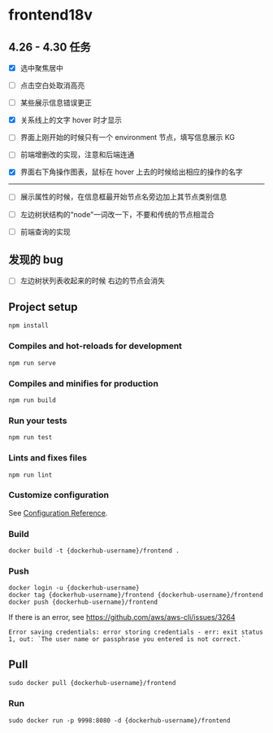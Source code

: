 # frontend18v

## 4.26 - 4.30 任务

- [x] 选中聚焦居中

- [ ] 点击空白处取消高亮

- [ ] 某些展示信息错误更正

- [x] 关系线上的文字 hover 时才显示

- [ ] 界面上刚开始的时候只有一个 environment 节点，填写信息展示 KG

- [ ] 前端增删改的实现，注意和后端连通

- [x] 界面右下角操作图表，鼠标在 hover 上去的时候给出相应的操作的名字

---

- [ ] 展示属性的时候，在信息框最开始节点名旁边加上其节点类别信息

- [ ] 左边树状结构的“node”一词改一下，不要和传统的节点相混合

- [ ] 前端查询的实现

## 发现的 bug

- [ ] 左边树状列表收起来的时候 右边的节点会消失

## Project setup
```
npm install
```

### Compiles and hot-reloads for development
```
npm run serve
```

### Compiles and minifies for production
```
npm run build
```

### Run your tests
```
npm run test
```

### Lints and fixes files
```
npm run lint
```

### Customize configuration
See [Configuration Reference](https://cli.vuejs.org/config/).


### Build
```
docker build -t {dockerhub-username}/frontend .
```

### Push
```
docker login -u {dockerhub-username}
docker tag {dockerhub-username}/frontend {dockerhub-username}/frontend
docker push {dockerhub-username}/frontend
```

If there is an error, see https://github.com/aws/aws-cli/issues/3264
```
Error saving credentials: error storing credentials - err: exit status 1, out: `The user name or passphrase you entered is not correct.`
```

## Pull
```
sudo docker pull {dockerhub-username}/frontend
```

### Run
```
sudo docker run -p 9998:8080 -d {dockerhub-username}/frontend
```

